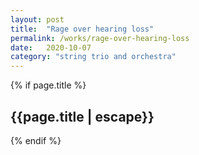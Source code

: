```yaml
---
layout: post
title:  "Rage over hearing loss"
permalink: /works/rage-over-hearing-loss
date:   2020-10-07
category: "string trio and orchestra"
---
```

{% if page.title %}
<h2>{{page.title | escape}}</h2>
{% endif %}